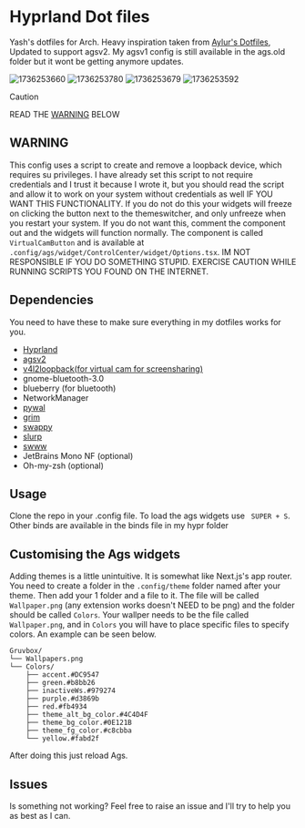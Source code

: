 # Hyprland Dot files 
Yash's dotfiles for Arch. Heavy inspiration taken from [Aylur's Dotfiles](https://github.com/Aylur/dotfiles), Updated to support agsv2. My agsv1 config is still available in the ags.old folder but it wont be getting anymore updates.

![1736253660](https://github.com/user-attachments/assets/ab0bc781-65cb-435d-af3e-33793bb2df18)
![1736253780](https://github.com/user-attachments/assets/1dcccd61-50e6-422d-910c-1052427bb618)
![1736253679](https://github.com/user-attachments/assets/f56dbf7f-e771-4c3e-abc6-55f0d55328ef)
![1736253592](https://github.com/user-attachments/assets/2dc1f064-ca5b-4023-8d5f-5f1799948ad6)

> [!CAUTION]
> READ THE [WARNING](#warning) BELOW


## WARNING

This config uses a script to create and remove a loopback device, which requires su privileges. I have already set this script to not require credentials and I trust it because I wrote it, but you should read the script and allow it to work on your system without credentials as well IF YOU WANT THIS FUNCTIONALITY. If you do not do this your widgets will freeze on clicking the button next to the themeswitcher, and only unfreeze when you restart your system. If you do not want this, comment the component out and the widgets will function normally. The component is called `VirtualCamButton` and is available at `.config/ags/widget/ControlCenter/widget/Options.tsx`.
IM NOT RESPONSIBLE IF YOU DO SOMETHING STUPID. EXERCISE CAUTION WHILE RUNNING SCRIPTS YOU FOUND ON THE INTERNET.

## Dependencies

You need to have these to make sure everything in my dotfiles works for you.

- [Hyprland](https://hyprland.org/)
- [agsv2](https://github.com/Aylur/ags)
- [v4l2loopback(for virtual cam for screensharing)](https://wiki.archlinux.org/title/V4l2loopback)
- gnome-bluetooth-3.0
- blueberry (for bluetooth)
- NetworkManager
- [pywal](https://github.com/dylanaraps/pywal)
- [grim](https://github.com/emersion/grim)
- [swappy](https://github.com/jtheoof/swappy)
- [slurp](https://github.com/emersion/slurp)
- [swww](https://github.com/LGFae/swww)
- JetBrains Mono NF (optional)
- Oh-my-zsh (optional)


## Usage

Clone the repo in your .config file. To load the ags widgets use ``` SUPER + S```. Other binds are available in the binds file in my hypr folder

## Customising the Ags widgets

Adding themes is a little unintuitive. It is somewhat like Next.js's app router. You need to create a folder in the `.config/theme` folder named after your theme. Then add your 1 folder and a file to it. The file will be called `Wallpaper.png` (any extension works doesn't NEED to be png) and the folder should be called `Colors`. Your wallper needs to be the file called `Wallpaper.png`, and in `Colors` you will have to place specific files to specify colors. An example can be seen below.

```
Gruvbox/
└── Wallpapers.png
└── Colors/
    ├── accent.#DC9547
    ├── green.#b8bb26
    ├── inactiveWs.#979274
    ├── purple.#d3869b
    ├── red.#fb4934
    ├── theme_alt_bg_color.#4C4D4F
    ├── theme_bg_color.#0E121B
    ├── theme_fg_color.#c8cbba
    └── yellow.#fabd2f
```

After doing this just reload Ags.

## Issues

Is something not working? Feel free to raise an issue and I'll try to help you as best as I can.
